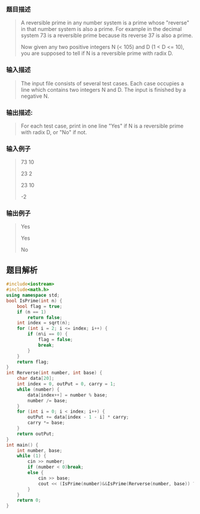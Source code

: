 ### 题目描述

> A reversible prime in any number system is a prime whose "reverse" in that number system is also a prime. For example in the decimal system 73 is a reversible prime because its reverse 37 is also a prime.
>
>Now given any two positive integers N (< 105) and D (1 < D <= 10), you are supposed to tell if N is a reversible prime with radix D.

### 输入描述

> The input file consists of several test cases. Each case occupies a line which contains two integers N and D. The input is finished by a negative N.

### 输出描述:
> For each test case, print in one line "Yes" if N is a reversible prime with radix D, or "No" if not.

### 输入例子
> 73 10
> 
> 23 2
>
>23 10
>
>-2

### 输出例子
> Yes
>
>Yes
>
>No


## 题目解析


```C++
#include<iostream>
#include<math.h>
using namespace std;
bool IsPrime(int n) {
	bool flag = true;
	if (n == 1)
		return false;
	int index = sqrt(n);
	for (int i = 2; i <= index; i++) {
		if (n%i == 0) {
			flag = false;
			break;
		}
	}
	return flag;
}
int Rerverse(int number, int base) {
	char data[20];
	int index = 0, outPut = 0, carry = 1;
	while (number) {
		data[index++] = number % base;
		number /= base;
	}
	for (int i = 0; i < index; i++) {
		outPut += data[index - 1 - i] * carry;
		carry *= base;
	}
	return outPut;
}
int main() {
	int number, base;
	while (1) {
		cin >> number;
		if (number < 0)break;
		else {
			cin >> base;
			cout << (IsPrime(number)&&IsPrime(Rerverse(number, base)) ? "Yes" : "No") << endl;
		}
	}
	return 0;
}
```